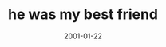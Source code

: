 ---
layout: base.njk
title : 'he was my best friend' 
view_title : 'he was my best friend' 
year : '2001' 
date : '2001-01-22' 
img_file : '/drawing/brokenrobot.png' 
html_file : 'bestfriend' 
next_html : 'godbless.html' 
year_order : '6' 
permalink : "title/{{html_file}}.html"
---